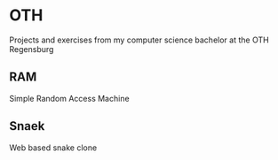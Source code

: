 # OTH
Projects and exercises from my computer science bachelor at the OTH Regensburg

## RAM
Simple Random Access Machine

## Snaek
Web based snake clone
